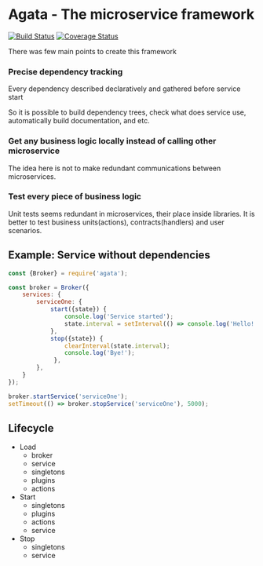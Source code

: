 # Agata - The microservice framework
[![Build Status](https://travis-ci.org/ioncreature/agata.svg?branch=master)](https://travis-ci.org/ioncreature/agata)
[![Coverage Status](https://coveralls.io/repos/github/ioncreature/agata/badge.svg?branch=master)](https://coveralls.io/github/ioncreature/agata?branch=master)

There was few main points to create this framework

### Precise dependency tracking
Every dependency described declaratively and gathered before service start

So it is possible to build dependency trees, check what does service use, 
automatically build documentation, and etc.

### Get any business logic locally instead of calling other microservice   
The idea here is not to make redundant communications between microservices.

### Test every piece of business logic
Unit tests seems redundant in microservices, their place inside libraries. 
It is better to test business units(actions), contracts(handlers) and user scenarios.


## Example: Service without dependencies
```javascript
const {Broker} = require('agata');

const broker = Broker({
    services: {
        serviceOne: {
            start({state}) {
                console.log('Service started');
                state.interval = setInterval(() => console.log('Hello!'), 1000);
            },
            stop({state}) {
                clearInterval(state.interval);
                console.log('Bye!');
             },
        },
    }
});

broker.startService('serviceOne');
setTimeout(() => broker.stopService('serviceOne'), 5000);
```


## Lifecycle

- Load 
  - broker
  - service
  - singletons
  - plugins
  - actions
- Start
  - singletons
  - plugins
  - actions
  - service
- Stop
  - singletons
  - service
  